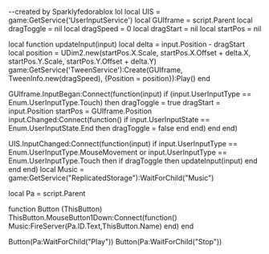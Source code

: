 --created by Sparklyfedorablox lol
local UIS = game:GetService('UserInputService')
local GUIframe = script.Parent
local dragToggle = nil
local dragSpeed = 0
local dragStart = nil
local startPos = nil

local function updateInput(input)
	local delta = input.Position - dragStart
	local position = UDim2.new(startPos.X.Scale, startPos.X.Offset + delta.X,
		startPos.Y.Scale, startPos.Y.Offset + delta.Y)
	game:GetService('TweenService'):Create(GUIframe, TweenInfo.new(dragSpeed), {Position = position}):Play()
end

GUIframe.InputBegan:Connect(function(input)
	if  (input.UserInputType == Enum.UserInputType.Touch) then 
		dragToggle = true
		dragStart = input.Position
		startPos = GUIframe.Position
		input.Changed:Connect(function()
			if input.UserInputState == Enum.UserInputState.End then
				dragToggle = false
			end
		end)
	end
end)

UIS.InputChanged:Connect(function(input)
	if input.UserInputType == Enum.UserInputType.MouseMovement or input.UserInputType == Enum.UserInputType.Touch then
		if dragToggle then
			updateInput(input)
		end
	end
end)
local Music = game:GetService("ReplicatedStorage"):WaitForChild("Music")

local Pa = script.Parent

function Button (ThisButton)
	ThisButton.MouseButton1Down:Connect(function()
		Music:FireServer(Pa.ID.Text,ThisButton.Name)
	end)
end

Button(Pa:WaitForChild("Play"))
Button(Pa:WaitForChild("Stop"))
